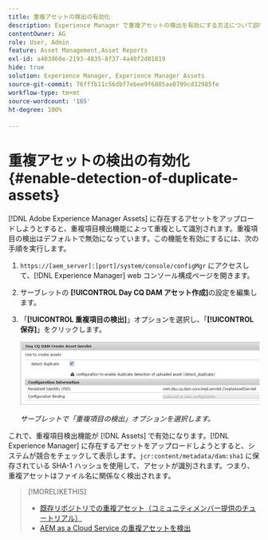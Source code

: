 ```yaml
---
title: 重複アセットの検出の有効化
description: Experience Manager で重複アセットの検出を有効にする方法について説明します。
contentOwner: AG
role: User, Admin
feature: Asset Management,Asset Reports
exl-id: a403d60e-2193-4835-8f37-4a40f2d01819
hide: true
solution: Experience Manager, Experience Manager Assets
source-git-commit: 76fffb11c56dbf7ebee9f6805ae0799cd32985fe
workflow-type: tm+mt
source-wordcount: '165'
ht-degree: 100%

---
```


# 重複アセットの検出の有効化 {#enable-detection-of-duplicate-assets}

[!DNL Adobe Experience Manager Assets] に存在するアセットをアップロードしようとすると、重複項目検出機能によって重複として識別されます。重複項目の検出はデフォルトで無効になっています。この機能を有効にするには、次の手順を実行します。

1. `https://[aem_server]:[port]/system/console/configMgr` にアクセスして、[!DNL Experience Manager] web コンソール構成ページを開きます。
1. サーブレットの **[!UICONTROL Day CQ DAM アセット作成]**&#x200B;の設定を編集します。
1. 「**[!UICONTROL 重複項目の検出]**」オプションを選択し、「**[!UICONTROL 保存]**」をクリックします。

   ![サーブレットで「重複項目の検出」オプションを選択](assets/chlimage_1-377.png)

   *サーブレットで「重複項目の検出」オプションを選択します。*

これで、重複項目検出機能が [!DNL Assets] で有効になります。[!DNL Experience Manager] に存在するアセットをアップロードしようとすると、システムが競合をチェックして表示します。`jcr:content/metadata/dam:sha1` に保存されている SHA-1 ハッシュを使用して、アセットが識別されます。つまり、重複アセットはファイル名に関係なく検出されます。

>[!MORELIKETHIS]
>
>* [既存リポジトリでの重複アセット（コミュニティメンバー提供のチュートリアル）](https://experience-aem.blogspot.com/2019/06/aem-65-find-duplicate-assets-binaries-in-existing-repository.html)
>* [AEM as a Cloud Service の重複アセットを検出](https://experienceleague.adobe.com/docs/experience-manager-cloud-service/content/assets/admin/detect-duplicate-assets.html?lang=ja)
